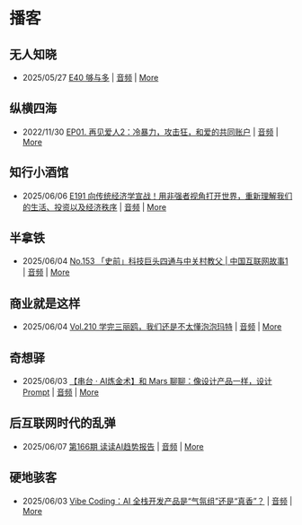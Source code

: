 # 播客

## 无人知晓
- 2025/05/27 [E40 够与多](https://www.xiaoyuzhoufm.com/episode/682ecd8b457b22ce0df770c2) | [音频](https://dts-api.xiaoyuzhoufm.com/track/611719d3cb0b82e1df0ad29e/682ecd8b457b22ce0df770c2/media.xyzcdn.net/611719d3cb0b82e1df0ad29e/lqx1UHbtbLPSGlAcSjWewCS8fYg0.m4a) | [More](channels/%E6%97%A0%E4%BA%BA%E7%9F%A5%E6%99%93.md)

## 纵横四海
- 2022/11/30 [EP01. 再见爱人2：冷暴力，攻击狂，和爱的共同账户](https://www.ximalaya.com/sound/592716797) | [音频](https://aod.cos.tx.xmcdn.com/storages/26c6-audiofreehighqps/E9/4E/GKwRIUEHXOodAq7-QQHYdhCw-aacv2-48K.m4a) | [More](channels/%E7%BA%B5%E6%A8%AA%E5%9B%9B%E6%B5%B7.md)

## 知行小酒馆
- 2025/06/06 [E191 向传统经济学宣战！用非强者视角打开世界，重新理解我们的生活、投资以及经济秩序](https://www.xiaoyuzhoufm.com/episode/68427ace79e285b9b882bc61) | [音频](https://dts-api.xiaoyuzhoufm.com/track/6013f9f58e2f7ee375cf4216/68427ace79e285b9b882bc61/media.xyzcdn.net/6013f9f58e2f7ee375cf4216/lvo1vnUNlwUh1QKiNJElmxkIRaVk.m4a) | [More](channels/%E7%9F%A5%E8%A1%8C%E5%B0%8F%E9%85%92%E9%A6%86.md)

## 半拿铁
- 2025/06/04 [No.153 「史前」科技巨头四通与中关村教父 | 中国互联网故事1](https://www.ximalaya.com/sound/863119335) | [音频](https://tk.wavpub.com/WPDL_jTdMHjSFWTkKmKfdLnQArWBedQYHahsHCAHckebEpFFyugNgePazXjyxYf-25.m4a) | [More](channels/%E5%8D%8A%E6%8B%BF%E9%93%81.md)

## 商业就是这样
- 2025/06/04 [Vol.210 学完三丽鸥，我们还是不太懂泡泡玛特](https://www.ximalaya.com/sound/864103906) | [音频](https://aod.cos.tx.xmcdn.com/storages/9fee-audiofreehighqps/EC/4C/GKwRIJEMFh_cAV9OhgO_4qTW.m4a) | [More](channels/%E5%95%86%E4%B8%9A%E5%B0%B1%E6%98%AF%E8%BF%99%E6%A0%B7.md)

## 奇想驿
- 2025/06/03 [【串台 · AI炼金术】和 Mars 聊聊：像设计产品一样，设计 Prompt](https://www.xiaoyuzhoufm.com/episode/683f048f31215eb506235c98) | [音频](https://dts-api.xiaoyuzhoufm.com/track/6034daea97755b8fc9c66480/683f048f31215eb506235c98/media.xyzcdn.net/6034daea97755b8fc9c66480/lkYD8TdPEbmFXBVAPx0iI534wdU_.m4a) | [More](channels/%E5%A5%87%E6%83%B3%E9%A9%BF.md)

## 后互联网时代的乱弹
- 2025/06/07 [第166期 读读AI趋势报告](https://hosting.wavpub.cn/pie/ep166/) | [音频](https://tk.wavpub.com/WPDL_nPNXrDUnsfTdDLVwGujXQGaCBDMDgFFbcBYVNECxeNZvUnumLDNYCdaYza-b7.mp3) | [More](channels/%E5%90%8E%E4%BA%92%E8%81%94%E7%BD%91%E6%97%B6%E4%BB%A3%E7%9A%84%E4%B9%B1%E5%BC%B9.md)

## 硬地骇客
- 2025/06/03 [Vibe Coding：AI 全栈开发产品是“气氛组”还是“真香”？](https://www.xiaoyuzhoufm.com/episode/683f053331215eb50623804e) | [音频](https://dts-api.xiaoyuzhoufm.com/track/640ee2438be5d40013fe4a87/683f053331215eb50623804e/media.xyzcdn.net/640ee2438be5d40013fe4a87/loe7B1JezeEdgI90REvIMYRHSNZG.m4a) | [More](channels/%E7%A1%AC%E5%9C%B0%E9%AA%87%E5%AE%A2.md)


